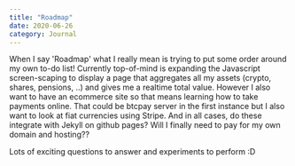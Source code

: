 ```yaml
---
title: "Roadmap"
date: 2020-06-26
category: Journal
---
```


When I say 'Roadmap' what I really mean is trying to put some order around my own to-do list! Currently top-of-mind is expanding the Javascript screen-scaping to display a page that aggregates all my assets (crypto, shares, pensions, ..) and gives me a realtime total value. However I also want to have an ecommerce site so that means learning how to take payments online. That could be btcpay server in the first instance but I also want to look at fiat currencies using Stripe. And in all cases, do these integrate with Jekyll on github pages? Will I finally need to pay for my own domain and hosting??

Lots of exciting questions to answer and experiments to perform :D
